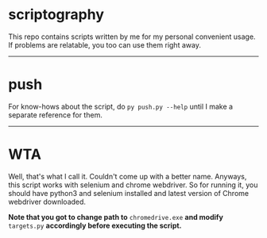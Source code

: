 # scriptography
This repo contains scripts written by me for my personal convenient usage. If problems are relatable, you too can use them right away.

---

# push

For know-hows about the script,  do `py push.py --help` until I make a separate reference for them.

---

# WTA

Well, that's what I call it. Couldn't come up with a better name. Anyways, this script works with selenium and chrome webdriver. So for running it, you should have python3 and selenium installed and latest version of Chrome webdriver downloaded. 

**Note that you got to change path to** `chromedrive.exe`  **and modify** `targets.py` **accordingly before executing the script.**

